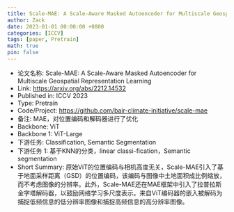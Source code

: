 ```yaml
---
title: Scale-MAE: A Scale-Aware Masked Autoencoder for Multiscale Geospatial Representation Learning
author: Zack
date: 2023-01-01 00:00:00 +0800
categories: [ICCV]
tags: [paper, Pretrain]
math: true
pin: false
---
```

- 论文名称: Scale-MAE: A Scale-Aware Masked Autoencoder for Multiscale Geospatial Representation Learning
- Link: https://arxiv.org/abs/2212.14532
- Published in: ICCV 2023
- Type: Pretrain
- Code/Project: https://github.com/bair-climate-initiative/scale-mae
- 备注: MAE，对位置编码和解码器进行了优化
- Backbone: ViT
- Backbone 1: ViT-Large
- 下游任务: Classification, Semantic Segmentation
- 下游任务 1: 基于KNN的分类，linear classi-fication，Semantic segmentation
- Short Summary: 原始ViT的位置编码与相机高度无关，Scale-MAE引入了基于地面采样距离（GSD）的位置编码，该编码与图像中土地面积成比例缩放，而不考虑图像的分辨率。此外，Scale-MAE还在MAE框架中引入了拉普拉斯金字塔解码器，以鼓励网络学习多尺度表示。来自ViT编码器的嵌入被解码为捕捉低频信息的低分辨率图像和捕捉高频信息的高分辨率图像。
